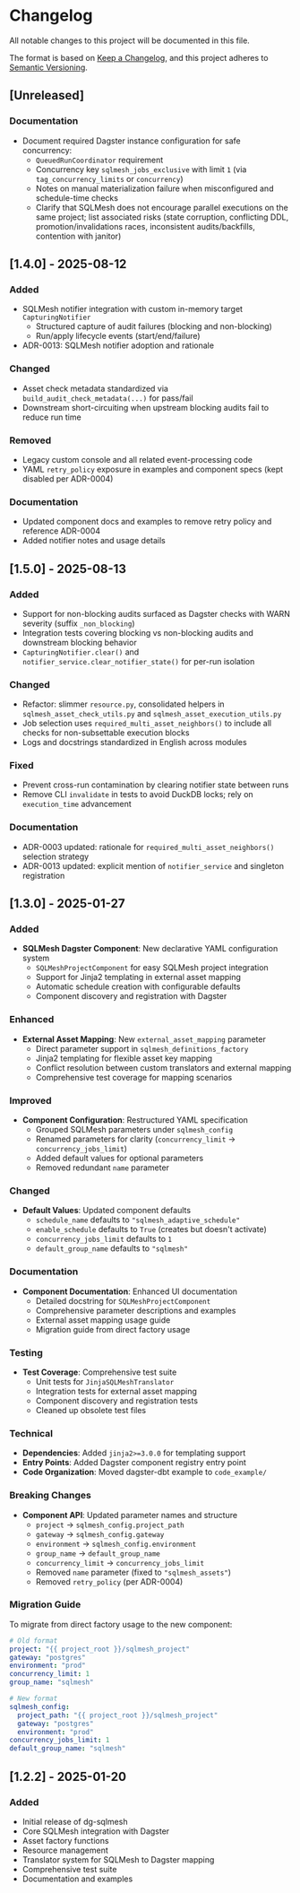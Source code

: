 # Changelog

All notable changes to this project will be documented in this file.

The format is based on [Keep a Changelog](https://keepachangelog.com/en/1.0.0/),
and this project adheres to [Semantic Versioning](https://semver.org/spec/v2.0.0.html).

## [Unreleased]

### Documentation

- Document required Dagster instance configuration for safe concurrency:
  - `QueuedRunCoordinator` requirement
  - Concurrency key `sqlmesh_jobs_exclusive` with limit `1` (via `tag_concurrency_limits` or `concurrency`)
  - Notes on manual materialization failure when misconfigured and schedule-time checks
  - Clarify that SQLMesh does not encourage parallel executions on the same project; list associated risks (state corruption, conflicting DDL, promotion/invalidations races, inconsistent audits/backfills, contention with janitor)

## [1.4.0] - 2025-08-12

### Added

- SQLMesh notifier integration with custom in-memory target `CapturingNotifier`
  - Structured capture of audit failures (blocking and non-blocking)
  - Run/apply lifecycle events (start/end/failure)
- ADR-0013: SQLMesh notifier adoption and rationale

### Changed

- Asset check metadata standardized via `build_audit_check_metadata(...)` for pass/fail
- Downstream short-circuiting when upstream blocking audits fail to reduce run time

### Removed

- Legacy custom console and all related event-processing code
- YAML `retry_policy` exposure in examples and component specs (kept disabled per ADR-0004)

### Documentation

- Updated component docs and examples to remove retry policy and reference ADR-0004
- Added notifier notes and usage details

## [1.5.0] - 2025-08-13

### Added

- Support for non-blocking audits surfaced as Dagster checks with WARN severity (suffix `_non_blocking`)
- Integration tests covering blocking vs non-blocking audits and downstream blocking behavior
- `CapturingNotifier.clear()` and `notifier_service.clear_notifier_state()` for per-run isolation

### Changed

- Refactor: slimmer `resource.py`, consolidated helpers in `sqlmesh_asset_check_utils.py` and `sqlmesh_asset_execution_utils.py`
- Job selection uses `required_multi_asset_neighbors()` to include all checks for non-subsettable execution blocks
- Logs and docstrings standardized in English across modules

### Fixed

- Prevent cross-run contamination by clearing notifier state between runs
- Remove CLI `invalidate` in tests to avoid DuckDB locks; rely on `execution_time` advancement

### Documentation

- ADR-0003 updated: rationale for `required_multi_asset_neighbors()` selection strategy
- ADR-0013 updated: explicit mention of `notifier_service` and singleton registration

## [1.3.0] - 2025-01-27

### Added

- **SQLMesh Dagster Component**: New declarative YAML configuration system
  - `SQLMeshProjectComponent` for easy SQLMesh project integration
  - Support for Jinja2 templating in external asset mapping
  - Automatic schedule creation with configurable defaults
  - Component discovery and registration with Dagster

### Enhanced

- **External Asset Mapping**: New `external_asset_mapping` parameter
  - Direct parameter support in `sqlmesh_definitions_factory`
  - Jinja2 templating for flexible asset key mapping
  - Conflict resolution between custom translators and external mapping
  - Comprehensive test coverage for mapping scenarios

### Improved

- **Component Configuration**: Restructured YAML specification
  - Grouped SQLMesh parameters under `sqlmesh_config`
  - Renamed parameters for clarity (`concurrency_limit` → `concurrency_jobs_limit`)
  - Added default values for optional parameters
  - Removed redundant `name` parameter

### Changed

- **Default Values**: Updated component defaults
  - `schedule_name` defaults to `"sqlmesh_adaptive_schedule"`
  - `enable_schedule` defaults to `True` (creates but doesn't activate)
  - `concurrency_jobs_limit` defaults to `1`
  - `default_group_name` defaults to `"sqlmesh"`

### Documentation

- **Component Documentation**: Enhanced UI documentation
  - Detailed docstring for `SQLMeshProjectComponent`
  - Comprehensive parameter descriptions and examples
  - External asset mapping usage guide
  - Migration guide from direct factory usage

### Testing

- **Test Coverage**: Comprehensive test suite
  - Unit tests for `JinjaSQLMeshTranslator`
  - Integration tests for external asset mapping
  - Component discovery and registration tests
  - Cleaned up obsolete test files

### Technical

- **Dependencies**: Added `jinja2>=3.0.0` for templating support
- **Entry Points**: Added Dagster component registry entry point
- **Code Organization**: Moved dagster-dbt example to `code_example/`

### Breaking Changes

- **Component API**: Updated parameter names and structure
  - `project` → `sqlmesh_config.project_path`
  - `gateway` → `sqlmesh_config.gateway`
  - `environment` → `sqlmesh_config.environment`
  - `group_name` → `default_group_name`
  - `concurrency_limit` → `concurrency_jobs_limit`
  - Removed `name` parameter (fixed to `"sqlmesh_assets"`)
  - Removed `retry_policy` (per ADR-0004)

### Migration Guide

To migrate from direct factory usage to the new component:

```yaml
# Old format
project: "{{ project_root }}/sqlmesh_project"
gateway: "postgres"
environment: "prod"
concurrency_limit: 1
group_name: "sqlmesh"

# New format
sqlmesh_config:
  project_path: "{{ project_root }}/sqlmesh_project"
  gateway: "postgres"
  environment: "prod"
concurrency_jobs_limit: 1
default_group_name: "sqlmesh"
```

## [1.2.2] - 2025-01-20

### Added

- Initial release of dg-sqlmesh
- Core SQLMesh integration with Dagster
- Asset factory functions
- Resource management
- Translator system for SQLMesh to Dagster mapping
- Comprehensive test suite
- Documentation and examples
